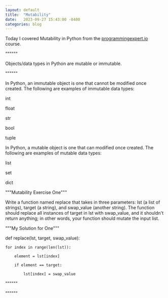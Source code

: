```yaml
---
layout: default
title:  "Mutability"
date:   2023-09-27 15:43:00 -0400
categories: blog
---
```

Today I covered Mutability in Python from the [programmingexpert.io][course-site] course.

""""""

Objects/data types in Python are mutable or immutable.

""""""

In Python, an immutable object is one that cannot be modified once created. The following are examples of immutable data types:

int

float

str

bool

tuple

In Python, a mutable object is one that can modified once created. The following are examples of mutable data types:

list

set

dict

"""Mutability Exercise One"""

Write a function named replace that takes in three parameters: lst (a list of strings), target (a string), and swap_value (another string). The function should replace all instances of target in lst with swap_value, and it shouldn't return anything; in other words, your function should mutate the input list.

"""My Solution for One"""

def replace(lst, target, swap_value):

    for index in range(len(lst)):

        element = lst[index]

        if element == target:

            lst[index] = swap_value

""""""


""""""

[course-site]: https://www.programmingexpert.io/index